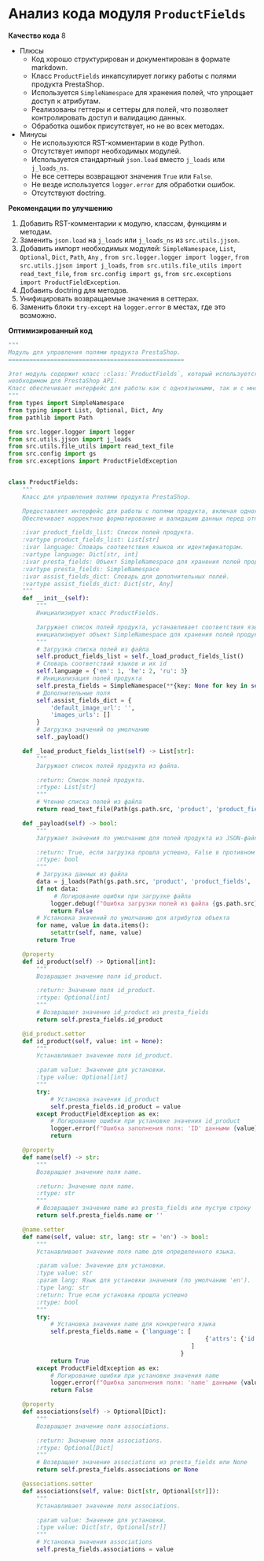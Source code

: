 # Анализ кода модуля `ProductFields`

**Качество кода**
8
-  Плюсы
    -  Код хорошо структурирован и документирован в формате markdown.
    -  Класс `ProductFields` инкапсулирует логику работы с полями продукта PrestaShop.
    -  Используется `SimpleNamespace` для хранения полей, что упрощает доступ к атрибутам.
    -  Реализованы геттеры и сеттеры для полей, что позволяет контролировать доступ и валидацию данных.
    -  Обработка ошибок присутствует, но не во всех методах.
-  Минусы
    -  Не используются RST-комментарии в коде Python.
    -  Отсутствует импорт необходимых модулей.
    -  Используется стандартный `json.load` вместо `j_loads` или `j_loads_ns`.
    -  Не все сеттеры возвращают значения `True` или `False`.
    -  Не везде используется `logger.error` для обработки ошибок.
    -  Отсутствуют doctring.

**Рекомендации по улучшению**
1.  Добавить RST-комментарии к модулю, классам, функциям и методам.
2.  Заменить `json.load` на `j_loads` или `j_loads_ns` из `src.utils.jjson`.
3.  Добавить импорт необходимых модулей: `SimpleNamespace`, `List`, `Optional`, `Dict`, `Path`, `Any` , `from src.logger.logger import logger`, `from src.utils.jjson import j_loads`, `from src.utils.file_utils import read_text_file`, `from src.config import gs`, `from src.exceptions import ProductFieldException`.
4.  Добавить doctring для методов.
5.  Унифицировать возвращаемые значения в сеттерах.
6.  Заменить блоки `try-except` на `logger.error` в местах, где это возможно.

**Оптимизированный код**
```python
"""
Модуль для управления полями продукта PrestaShop.
==================================================

Этот модуль содержит класс :class:`ProductFields`, который используется для управления полями продукта в формате,
необходимом для PrestaShop API.
Класс обеспечивает интерфейс для работы как с одноязычными, так и с многоязычными полями продукта.
"""
from types import SimpleNamespace
from typing import List, Optional, Dict, Any
from pathlib import Path

from src.logger.logger import logger
from src.utils.jjson import j_loads
from src.utils.file_utils import read_text_file
from src.config import gs
from src.exceptions import ProductFieldException


class ProductFields:
    """
    Класс для управления полями продукта PrestaShop.

    Предоставляет интерфейс для работы с полями продукта, включая одноязычные и многоязычные поля, а также ассоциации.
    Обеспечивает корректное форматирование и валидацию данных перед отправкой в PrestaShop API.

    :ivar product_fields_list: Список полей продукта.
    :vartype product_fields_list: List[str]
    :ivar language: Словарь соответствия языков их идентификаторам.
    :vartype language: Dict[str, int]
    :ivar presta_fields: Объект SimpleNamespace для хранения полей продукта.
    :vartype presta_fields: SimpleNamespace
    :ivar assist_fields_dict: Словарь для дополнительных полей.
    :vartype assist_fields_dict: Dict[str, Any]
    """
    def __init__(self):
        """
        Инициализирует класс ProductFields.

        Загружает список полей продукта, устанавливает соответствия языков и их идентификаторов,
        инициализирует объект SimpleNamespace для хранения полей продукта и словарь для дополнительных полей.
        """
        # Загрузка списка полей из файла
        self.product_fields_list = self._load_product_fields_list()
        # Словарь соответствий языков и их id
        self.language = {'en': 1, 'he': 2, 'ru': 3}
        # Инициализация полей продукта
        self.presta_fields = SimpleNamespace(**{key: None for key in self.product_fields_list})
        # Дополнительные поля
        self.assist_fields_dict = {
            'default_image_url': '',
            'images_urls': []
        }
        # Загрузка значений по умолчанию
        self._payload()

    def _load_product_fields_list(self) -> List[str]:
        """
        Загружает список полей продукта из файла.

        :return: Список полей продукта.
        :rtype: List[str]
        """
        # Чтение списка полей из файла
        return read_text_file(Path(gs.path.src, 'product', 'product_fields', 'fields_list.txt'), as_list=True)

    def _payload(self) -> bool:
        """
        Загружает значения по умолчанию для полей продукта из JSON-файла.

        :return: True, если загрузка прошла успешно, False в противном случае.
        :rtype: bool
        """
        # Загрузка данных из файла
        data = j_loads(Path(gs.path.src, 'product', 'product_fields', 'product_fields_default_values.json'))
        if not data:
             # Логирование ошибки при загрузке файла
            logger.debug(f"Ошибка загрузки полей из файла {gs.path.src}/product/product_fields/product_fields_default_values.json")
            return False
        # Установка значений по умолчанию для атрибутов объекта
        for name, value in data.items():
            setattr(self, name, value)
        return True

    @property
    def id_product(self) -> Optional[int]:
        """
        Возвращает значение поля id_product.

        :return: Значение поля id_product.
        :rtype: Optional[int]
        """
        # Возвращает значение id_product из presta_fields
        return self.presta_fields.id_product

    @id_product.setter
    def id_product(self, value: int = None):
        """
        Устанавливает значение поля id_product.

        :param value: Значение для установки.
        :type value: Optional[int]
        """
        try:
            # Установка значения id_product
            self.presta_fields.id_product = value
        except ProductFieldException as ex:
            # Логирование ошибки при установке значения id_product
            logger.error(f"Ошибка заполнения поля: 'ID' данными {value}\n        Ошибка: ", ex)
            return

    @property
    def name(self) -> str:
        """
        Возвращает значение поля name.

        :return: Значение поля name.
        :rtype: str
        """
        # Возвращает значение name из presta_fields или пустую строку
        return self.presta_fields.name or ''

    @name.setter
    def name(self, value: str, lang: str = 'en') -> bool:
        """
        Устанавливает значение поля name для определенного языка.

        :param value: Значение для установки.
        :type value: str
        :param lang: Язык для установки значения (по умолчанию 'en').
        :type lang: str
        :return: True если установка прошла успешно
        :rtype: bool
        """
        try:
            # Установка значения name для конкретного языка
            self.presta_fields.name = {'language': [
                                                        {'attrs': {'id': self.language[lang]}, 'value': value},
                                                    ]
                                                 }
            return True
        except ProductFieldException as ex:
            # Логирование ошибки при установке значения name
            logger.error(f"Ошибка заполнения поля: 'name' данными {value}\n        Ошибка: ", ex)
            return False

    @property
    def associations(self) -> Optional[Dict]:
        """
        Возвращает значение поля associations.

        :return: Значение поля associations.
        :rtype: Optional[Dict]
        """
        # Возвращает значение associations из presta_fields или None
        return self.presta_fields.associations or None

    @associations.setter
    def associations(self, value: Dict[str, Optional[str]]):
        """
        Устанавливает значение поля associations.

        :param value: Значение для установки.
        :type value: Dict[str, Optional[str]]
        """
        # Установка значения associations
        self.presta_fields.associations = value
```